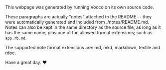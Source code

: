 

This webpage was generated by running Vocco on its own source code.

These paragraphs are actually "notes" attached to the README -- they were automatically generated and included from ./notes/README.md. Notes can also be kept in the same directory as the source file, as long as it has the same name, plus one of the allowed format extensions; such as `app.rb.md`.

The supported note format extensions are: md, mkd, markdown, textile and rdoc.

Have a great day. &hearts;
